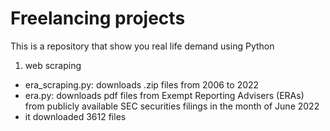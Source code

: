 # Freelancing projects
This is a repository that show you real life demand using Python

1. web scraping
 - era_scraping.py: downloads .zip files from 2006 to 2022
 - era.py: downloads pdf files from Exempt Reporting Advisers (ERAs) from publicly available SEC securities filings in the month of June 2022
  - it downloaded 3612 files
